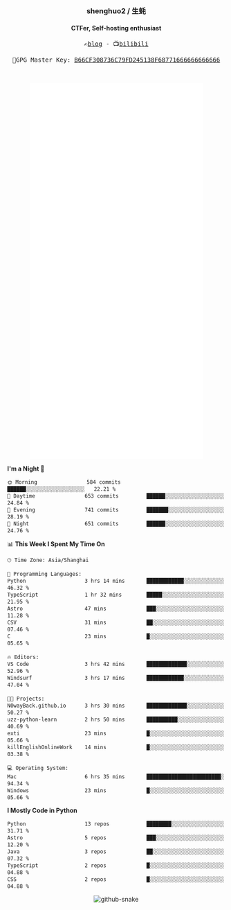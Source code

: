 <h3 align="center"> shenghuo2 / 生蚝 </h3>
<h4 align="center" >CTFer, Self-hosting enthusiast</h3>


<p align="center">
  <samp>
    ✍️<a href="https://blog.shenghuo2.top/">blog</a> -
    📺<a href="https://space.bilibili.com/85894935">bilibili</a>
  </samp>
</p>
<p align="center">
  <samp>
     🔐GPG Master Key: <a align="center" href="https://github.com/shenghuo2.gpg">B66CF308736C79FD245138F68771666666666666</a>
  </samp>
</p>
<br>
<p align="center">
  <a href="https://github.com/shenghuo2">
    <img width="400" align="top" src="https://github.com/shenghuo2/shenghuo2/blob/main/metrics.left.svg" />
  </a>
  <a href="https://github.com/shenghuo2">
    <img width="400" align="top" src="https://github.com/shenghuo2/shenghuo2/blob/main/metrics.right.svg" />
  </a>
</p>


<!--START_SECTION:waka-->
**I'm a Night 🦉** 

```text
🌞 Morning                584 commits         ██████░░░░░░░░░░░░░░░░░░░   22.21 % 
🌆 Daytime                653 commits         ██████░░░░░░░░░░░░░░░░░░░   24.84 % 
🌃 Evening                741 commits         ███████░░░░░░░░░░░░░░░░░░   28.19 % 
🌙 Night                  651 commits         ██████░░░░░░░░░░░░░░░░░░░   24.76 % 
```


📊 **This Week I Spent My Time On** 

```text
🕑︎ Time Zone: Asia/Shanghai

💬 Programming Languages: 
Python                   3 hrs 14 mins       ████████████░░░░░░░░░░░░░   46.32 % 
TypeScript               1 hr 32 mins        █████░░░░░░░░░░░░░░░░░░░░   21.95 % 
Astro                    47 mins             ███░░░░░░░░░░░░░░░░░░░░░░   11.28 % 
CSV                      31 mins             ██░░░░░░░░░░░░░░░░░░░░░░░   07.46 % 
C                        23 mins             █░░░░░░░░░░░░░░░░░░░░░░░░   05.65 % 

🔥 Editors: 
VS Code                  3 hrs 42 mins       █████████████░░░░░░░░░░░░   52.96 % 
Windsurf                 3 hrs 17 mins       ████████████░░░░░░░░░░░░░   47.04 % 

🐱‍💻 Projects: 
N0wayBack.github.io      3 hrs 30 mins       █████████████░░░░░░░░░░░░   50.27 % 
uzz-python-learn         2 hrs 50 mins       ██████████░░░░░░░░░░░░░░░   40.69 % 
exti                     23 mins             █░░░░░░░░░░░░░░░░░░░░░░░░   05.66 % 
killEnglishOnlineWork    14 mins             █░░░░░░░░░░░░░░░░░░░░░░░░   03.38 % 

💻 Operating System: 
Mac                      6 hrs 35 mins       ████████████████████████░   94.34 % 
Windows                  23 mins             █░░░░░░░░░░░░░░░░░░░░░░░░   05.66 % 
```

**I Mostly Code in Python** 

```text
Python                   13 repos            ████████░░░░░░░░░░░░░░░░░   31.71 % 
Astro                    5 repos             ███░░░░░░░░░░░░░░░░░░░░░░   12.20 % 
Java                     3 repos             ██░░░░░░░░░░░░░░░░░░░░░░░   07.32 % 
TypeScript               2 repos             █░░░░░░░░░░░░░░░░░░░░░░░░   04.88 % 
CSS                      2 repos             █░░░░░░░░░░░░░░░░░░░░░░░░   04.88 % 
```




<!--END_SECTION:waka-->


<div align="center">
  <picture>
    <source media="(prefers-color-scheme: dark)" srcset="https://gist.githubusercontent.com/shenghuo2/bfce20b14ab0484cef03bae6e60e0b3a/raw/github-snake-dark.svg" />
    <source media="(prefers-color-scheme: light)" srcset="https://gist.githubusercontent.com/shenghuo2/bfce20b14ab0484cef03bae6e60e0b3a/raw/github-snake.svg" />
    <img alt="github-snake" src="https://gist.githubusercontent.com/shenghuo2/bfce20b14ab0484cef03bae6e60e0b3a/raw/github-snake.svg" />
  </picture>
</div>

<!--
**shenghuo2/shenghuo2** is a ✨ _special_ ✨ repository because its `README.md` (this file) appears on your GitHub profile.

Here are some ideas to get you started:

- 🔭 I’m currently working on ...
- 🌱 I’m currently learning ...
- 👯 I’m looking to collaborate on ...
- 🤔 I’m looking for help with ...
- 💬 Ask me about ...
- 📫 How to reach me: ...
- 😄 Pronouns: ...
- ⚡ Fun fact: ...
-->

